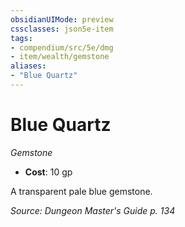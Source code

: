 ```yaml
---
obsidianUIMode: preview
cssclasses: json5e-item
tags:
- compendium/src/5e/dmg
- item/wealth/gemstone
aliases: 
- "Blue Quartz"
---
```

# Blue Quartz
*Gemstone*  

- **Cost**: 10 gp

A transparent pale blue gemstone.

*Source: Dungeon Master's Guide p. 134*